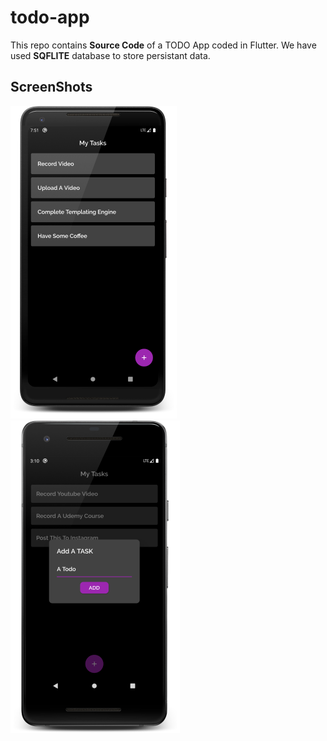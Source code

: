 # todo-app
This repo contains  **Source Code** of a TODO App coded in Flutter. 
We have used  **SQFLITE** database to store persistant data.

## ScreenShots

![Screen](assets/screenshots/screen.png)
![Screen](assets/screenshots/alert.png)
